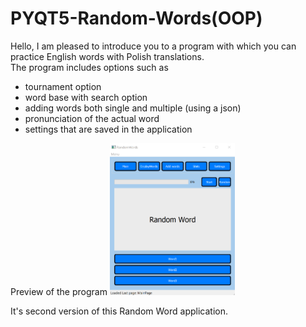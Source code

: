 # PYQT5-Random-Words(OOP)

Hello, I am pleased to introduce you to a program with which you can practice English words with Polish translations.</br>
The program includes options such as

- tournament option
- word base with search option
- adding words both single and multiple (using a json)
- pronunciation of the actual word
- settings that are saved in the application

Preview of the program
<img src="icons/random_word.png" width="200">

It's second version of this Random Word application.
